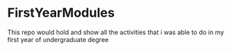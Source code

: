 # FirstYearModules
This repo would hold and show all the activities that i was able to do in my first year of undergraduate degree
